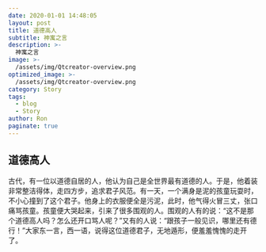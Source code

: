 ```yaml
---
date: 2020-01-01 14:48:05
layout: post
title: 道德高人
subtitle: 神寓之言
description: >-
  神寓之言
image: >-
  /assets/img/Qtcreator-overview.png
optimized_image: >-
  /assets/img/Qtcreator-overview.png
category: Story
tags:
  - blog
  - Story
author: Ron
paginate: true
---
```

 ## 道德高人

   古代，有一位以道德自居的人，他认为自己是全世界最有道德的人。于是，他着装非常整洁得体，走四方步，追求君子风范。有一天，一个满身是泥的孩童玩耍时，不小心撞到了这个君子。他身上的衣服便全是污泥，此时，他气得火冒三丈，张口痛骂孩童。孩童便大哭起来，引来了很多围观的人。围观的人有的说：“这不是那个道德高人吗？怎么还开口骂人呢？”又有的人说：“跟孩子一般见识，哪里还有德行！”大家东一言，西一语，说得这位道德君子，无地遁形，便羞羞愧愧的走开了。



